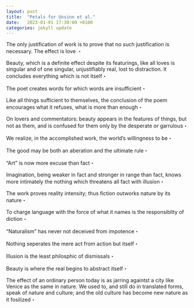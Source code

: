 ```yaml
---
layout: post
title:  "Petals for Unsinn et al."
date:   2023-01-01 17:30:00 +0100
categories: jekyll update
---
```



The only justification of work is to prove that no such justification is necessary. The effect is love ・

Beauty, which is a definite effect despite its featurings, like all loves is singular and of one singular, unjustifiably real, lost to distraction. It concludes everything which is not itself・

The poet creates words for which words are insufficient・

Like all things sufficient to themselves, the conclusion of the poem encourages what it refuses, what is more than enough・

On lovers and commentators: beauty appears in the features of things, but not as them, and is confused for them only by the desperate or garrulous・

We realize, in the accomplished work, the world’s willingness to be・

The good may be both an aberation and the ultimate rule・

“Art” is now more excuse than fact・

Imagination, being weaker in fact and stronger in range than fact, knows more intimately the nothing which threatens all fact with illusion・

The work proves reality intensity; thus fiction outworks nature by its nature・

To charge language with the force of what it names is the responsiblity of diction・

“Naturalism” has never not deceived from impotence・

Nothing seperates the mere act from action but itself・

Illusion is the least philosphic of dismissals・

Beauty is where the real begins to abstract itself・

The effect of an ordinary person today is as jarring againtst a city like Venice as the same in nature. We used to, and still do in translated forms, speak of nature and culture; and the old culture has become new nature as it fosilized・

